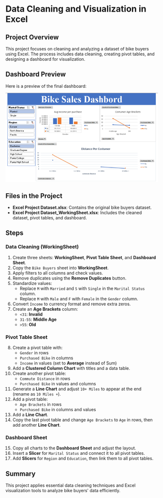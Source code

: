# Data Cleaning and Visualization in Excel

## Project Overview
This project focuses on cleaning and analyzing a dataset of bike buyers using Excel. The process includes data cleaning, creating pivot tables, and designing a dashboard for visualization.

## Dashboard Preview
Here is a preview of the final dashboard:

![Dashboard Screenshot](dashbord.PNG)

## Files in the Project
- **Excel Project Dataset.xlsx**: Contains the original bike buyers dataset.
- **Excel Project Dataset_WorkingSheet.xlsx**: Includes the cleaned dataset, pivot tables, and dashboard.

## Steps

### Data Cleaning (WorkingSheet)
1. Create three sheets: **WorkingSheet**, **Pivot Table Sheet**, and **Dashboard Sheet**.
2. Copy the `Bike Buyers` sheet into **WorkingSheet**.
3. Apply filters to all columns and check values.
4. Remove duplicates using the **Remove Duplicates** button.
5. Standardize values:
   - Replace `M` with `Married` and `S` with `Single` in the `Marital Status` column.
   - Replace `M` with `Male` and `F` with `Female` in the `Gender` column.
6. Convert `Income` to currency format and remove extra zeros.
7. Create an **Age Brackets** column:
   - `<31`: **Invalid**
   - `31-55`: **Middle Age**
   - `>55`: **Old**

### Pivot Table Sheet
8. Create a pivot table with:
   - `Gender` in rows
   - `Purchased Bike` in columns
   - `Income` in values (set to **Average** instead of Sum)
9. Add a **Clustered Column Chart** with titles and a data table.
10. Create another pivot table:
    - `Commute Distance` in rows
    - `Purchased Bike` in values and columns
11. Generate a **Line Chart** and adjust `10+ Miles` to appear at the end (rename as `10 Miles +`).
12. Add a pivot table:
    - `Age Brackets` in rows
    - `Purchased Bike` in columns and values
13. Add a **Line Chart**.
14. Copy the last pivot table and change `Age Brackets` to `Age` in rows, then add another **Line Chart**.

### Dashboard Sheet
15. Copy all charts to the **Dashboard Sheet** and adjust the layout.
16. Insert a **Slicer** for `Marital Status` and connect it to all pivot tables.
17. Add **Slicers** for `Region` and `Education`, then link them to all pivot tables.

## Summary
This project applies essential data cleaning techniques and Excel visualization tools to analyze bike buyers' data efficiently.


